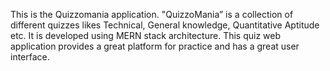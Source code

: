 This is the Quizzomania application.
"QuizzoMania” is a collection of different quizzes likes Technical, General knowledge, Quantitative
Aptitude etc.
It is developed using MERN stack architecture.
This quiz web application provides a great platform for practice and has a great user interface.
